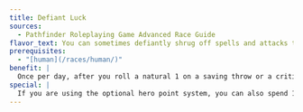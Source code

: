 ```yaml
---
title: Defiant Luck
sources:
  - Pathfinder Roleplaying Game Advanced Race Guide
flavor_text: You can sometimes defiantly shrug off spells and attacks that would kill a lesser creature.
prerequisites:
  - "[human](/races/human/)"
benefit: |
  Once per day, after you roll a natural 1 on a saving throw or a critical hit is confirmed against you, you can either reroll that saving throw, or force the creature that confirmed the critical hit against you to reroll the critical confirmation roll. This does not stack with other effects that allow you to reroll a saving throw or an attack roll. You may only make one reroll.
special: |
  If you are using the optional hero point system, you can also spend 1 hero point when a critical hit is confirmed against you to have the opponent reroll the critical hit confirmation roll.
---
```


